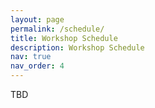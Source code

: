 ```yaml
---
layout: page
permalink: /schedule/
title: Workshop Schedule
description: Workshop Schedule
nav: true
nav_order: 4
---
```


TBD
